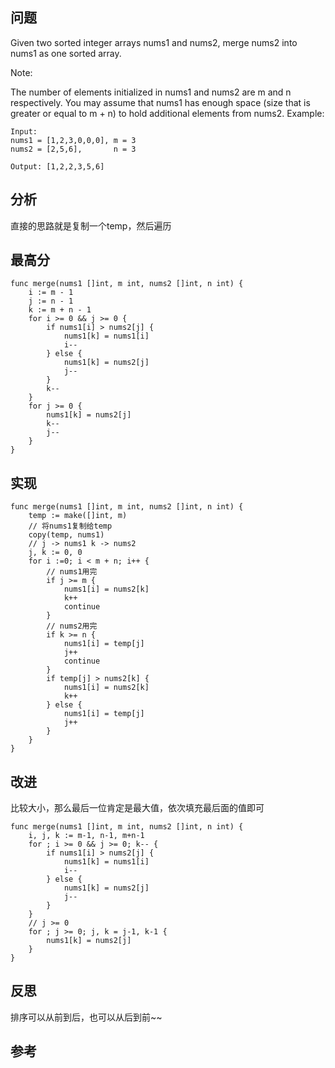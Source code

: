 ## 问题
Given two sorted integer arrays nums1 and nums2, merge nums2 into nums1 as one sorted array.

Note:

The number of elements initialized in nums1 and nums2 are m and n respectively.
You may assume that nums1 has enough space (size that is greater or equal to m + n) to hold additional elements from nums2.
Example:
```
Input:
nums1 = [1,2,3,0,0,0], m = 3
nums2 = [2,5,6],       n = 3

Output: [1,2,2,3,5,6]
```

## 分析
直接的思路就是复制一个temp，然后遍历

## 最高分
```golang
func merge(nums1 []int, m int, nums2 []int, n int) {
    i := m - 1
    j := n - 1
    k := m + n - 1
    for i >= 0 && j >= 0 {
        if nums1[i] > nums2[j] {
            nums1[k] = nums1[i]
            i--
        } else {
            nums1[k] = nums2[j]
            j--
        }
        k--
    }
    for j >= 0 {
        nums1[k] = nums2[j]
        k--
        j--
    }
}
```

## 实现
```golang
func merge(nums1 []int, m int, nums2 []int, n int) {
    temp := make([]int, m)
    // 将nums1复制给temp
    copy(temp, nums1)
    // j -> nums1 k -> nums2
    j, k := 0, 0
    for i :=0; i < m + n; i++ {
        // nums1用完
        if j >= m {
            nums1[i] = nums2[k]
            k++
            continue
        }
        // nums2用完
        if k >= n {
            nums1[i] = temp[j]
            j++
            continue
        }
        if temp[j] > nums2[k] {
            nums1[i] = nums2[k]
            k++
        } else {
            nums1[i] = temp[j]
            j++
        }
    }
}
```

## 改进
比较大小，那么最后一位肯定是最大值，依次填充最后面的值即可
```golang
func merge(nums1 []int, m int, nums2 []int, n int) {
    i, j, k := m-1, n-1, m+n-1
    for ; i >= 0 && j >= 0; k-- {
        if nums1[i] > nums2[j] {
            nums1[k] = nums1[i]
            i--
        } else {
            nums1[k] = nums2[j]
            j--
        }
    }
    // j >= 0
    for ; j >= 0; j, k = j-1, k-1 {
        nums1[k] = nums2[j]
    }
}
```

## 反思
排序可以从前到后，也可以从后到前~~

## 参考